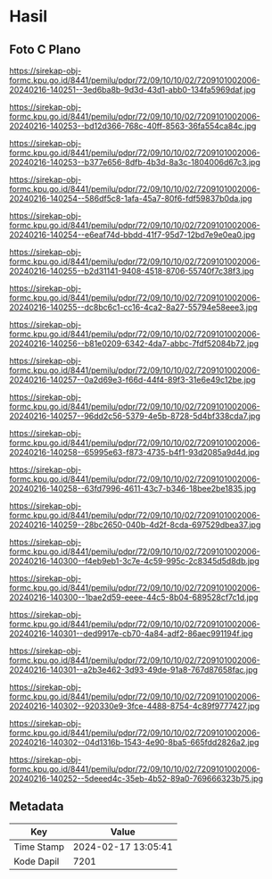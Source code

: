 # Hasil

## Foto C Plano

https://sirekap-obj-formc.kpu.go.id/8441/pemilu/pdpr/72/09/10/10/02/7209101002006-20240216-140251--3ed6ba8b-9d3d-43d1-abb0-134fa5969daf.jpg

https://sirekap-obj-formc.kpu.go.id/8441/pemilu/pdpr/72/09/10/10/02/7209101002006-20240216-140253--bd12d366-768c-40ff-8563-36fa554ca84c.jpg

https://sirekap-obj-formc.kpu.go.id/8441/pemilu/pdpr/72/09/10/10/02/7209101002006-20240216-140253--b377e656-8dfb-4b3d-8a3c-1804006d67c3.jpg

https://sirekap-obj-formc.kpu.go.id/8441/pemilu/pdpr/72/09/10/10/02/7209101002006-20240216-140254--586df5c8-1afa-45a7-80f6-fdf59837b0da.jpg

https://sirekap-obj-formc.kpu.go.id/8441/pemilu/pdpr/72/09/10/10/02/7209101002006-20240216-140254--e6eaf74d-bbdd-41f7-95d7-12bd7e9e0ea0.jpg

https://sirekap-obj-formc.kpu.go.id/8441/pemilu/pdpr/72/09/10/10/02/7209101002006-20240216-140255--b2d31141-9408-4518-8706-55740f7c38f3.jpg

https://sirekap-obj-formc.kpu.go.id/8441/pemilu/pdpr/72/09/10/10/02/7209101002006-20240216-140255--dc8bc6c1-cc16-4ca2-8a27-55794e58eee3.jpg

https://sirekap-obj-formc.kpu.go.id/8441/pemilu/pdpr/72/09/10/10/02/7209101002006-20240216-140256--b81e0209-6342-4da7-abbc-7fdf52084b72.jpg

https://sirekap-obj-formc.kpu.go.id/8441/pemilu/pdpr/72/09/10/10/02/7209101002006-20240216-140257--0a2d69e3-f66d-44f4-89f3-31e6e49c12be.jpg

https://sirekap-obj-formc.kpu.go.id/8441/pemilu/pdpr/72/09/10/10/02/7209101002006-20240216-140257--96dd2c56-5379-4e5b-8728-5d4bf338cda7.jpg

https://sirekap-obj-formc.kpu.go.id/8441/pemilu/pdpr/72/09/10/10/02/7209101002006-20240216-140258--65995e63-f873-4735-b4f1-93d2085a9d4d.jpg

https://sirekap-obj-formc.kpu.go.id/8441/pemilu/pdpr/72/09/10/10/02/7209101002006-20240216-140258--63fd7996-4611-43c7-b346-18bee2be1835.jpg

https://sirekap-obj-formc.kpu.go.id/8441/pemilu/pdpr/72/09/10/10/02/7209101002006-20240216-140259--28bc2650-040b-4d2f-8cda-697529dbea37.jpg

https://sirekap-obj-formc.kpu.go.id/8441/pemilu/pdpr/72/09/10/10/02/7209101002006-20240216-140300--f4eb9eb1-3c7e-4c59-995c-2c8345d5d8db.jpg

https://sirekap-obj-formc.kpu.go.id/8441/pemilu/pdpr/72/09/10/10/02/7209101002006-20240216-140300--1bae2d59-eeee-44c5-8b04-689528cf7c1d.jpg

https://sirekap-obj-formc.kpu.go.id/8441/pemilu/pdpr/72/09/10/10/02/7209101002006-20240216-140301--ded9917e-cb70-4a84-adf2-86aec991194f.jpg

https://sirekap-obj-formc.kpu.go.id/8441/pemilu/pdpr/72/09/10/10/02/7209101002006-20240216-140301--a2b3e462-3d93-49de-91a8-767d87658fac.jpg

https://sirekap-obj-formc.kpu.go.id/8441/pemilu/pdpr/72/09/10/10/02/7209101002006-20240216-140302--920330e9-3fce-4488-8754-4c89f9777427.jpg

https://sirekap-obj-formc.kpu.go.id/8441/pemilu/pdpr/72/09/10/10/02/7209101002006-20240216-140302--04d1316b-1543-4e90-8ba5-665fdd2826a2.jpg

https://sirekap-obj-formc.kpu.go.id/8441/pemilu/pdpr/72/09/10/10/02/7209101002006-20240216-140252--5deeed4c-35eb-4b52-89a0-769666323b75.jpg


## Metadata

| Key        | Value               |
| ---------- | ------------------- |
| Time Stamp | 2024-02-17 13:05:41 |
| Kode Dapil | 7201                |



